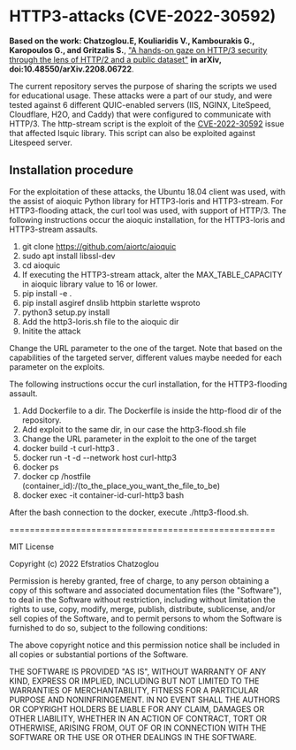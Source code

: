 # HTTP3-attacks (CVE-2022-30592)

**Based on the work: Chatzoglou.E, Kouliaridis V., Kambourakis G., Karopoulos G., and Gritzalis S.**, ["A hands-on gaze on HTTP/3 security through the lens of HTTP/2 and a public dataset"](https://doi.org/10.48550/arXiv.2208.06722) **in arXiv, doi:10.48550/arXiv.2208.06722**.

The current repository serves the purpose of sharing the scripts we used for educational usage. These attacks were a part of our study, and were tested against 6 different QUIC-enabled servers (IIS, NGINX, LiteSpeed, Cloudflare, H2O, and Caddy) that were configured to communicate with HTTP/3. The http-stream script is the exploit of the [CVE-2022-30592](https://nvd.nist.gov/vuln/detail/CVE-2022-30592) issue that affected lsquic library. This script can also be exploited against Litespeed server.

## Installation procedure
For the exploitation of these attacks, the Ubuntu 18.04 client was used, with the assist of aioquic Python library for HTTP3-loris and HTTP3-stream. For HTTP3-flooding attack, the curl tool was used, with support of HTTP/3. The following instructions occur the aioquic installation, for the HTTP3-loris and HTTP3-stream assaults.

1. git clone https://github.com/aiortc/aioquic
2. sudo apt install libssl-dev
3. cd aioquic
4. If executing the HTTP3-stream attack, alter the MAX_TABLE_CAPACITY in aioquic library value to 16 or lower.
5. pip install -e .
6. pip install asgiref dnslib httpbin starlette wsproto
7. python3 setup.py install
8. Add the http3-loris.sh file to the aioquic dir
9. Initite the attack

Change the URL parameter to the one of the target. Note that based on the capabilities of the targeted server, different values maybe needed for each parameter on the exploits.

The following instructions occur the curl installation, for the HTTP3-flooding assault.

1. Add Dockerfile to a dir. The Dockerfile is inside the http-flood dir of the repository.
2. Add exploit to the same dir, in our case the http3-flood.sh file
3. Change the URL parameter in the exploit to the one of the target
4. docker build -t curl-http3 .
5. docker run -t -d --network host curl-http3
6. docker ps
7. docker cp /hostfile  (container_id):/(to_the_place_you_want_the_file_to_be)
8. docker exec -it container-id-curl-http3 bash

After the bash connection to the docker, execute ./http3-flood.sh.

====================================================

MIT License

Copyright (c) 2022 Efstratios Chatzoglou

Permission is hereby granted, free of charge, to any person obtaining a copy
of this software and associated documentation files (the "Software"), to deal
in the Software without restriction, including without limitation the rights
to use, copy, modify, merge, publish, distribute, sublicense, and/or sell
copies of the Software, and to permit persons to whom the Software is
furnished to do so, subject to the following conditions:

The above copyright notice and this permission notice shall be included in all
copies or substantial portions of the Software.

THE SOFTWARE IS PROVIDED "AS IS", WITHOUT WARRANTY OF ANY KIND, EXPRESS OR
IMPLIED, INCLUDING BUT NOT LIMITED TO THE WARRANTIES OF MERCHANTABILITY,
FITNESS FOR A PARTICULAR PURPOSE AND NONINFRINGEMENT. IN NO EVENT SHALL THE
AUTHORS OR COPYRIGHT HOLDERS BE LIABLE FOR ANY CLAIM, DAMAGES OR OTHER
LIABILITY, WHETHER IN AN ACTION OF CONTRACT, TORT OR OTHERWISE, ARISING FROM,
OUT OF OR IN CONNECTION WITH THE SOFTWARE OR THE USE OR OTHER DEALINGS IN THE
SOFTWARE.
